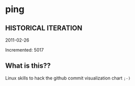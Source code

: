 # ping

## HISTORICAL ITERATION
2011-02-26

Incremented: 5017

## What is this?? 
Linux skills to hack the github commit visualization chart `;-)`
